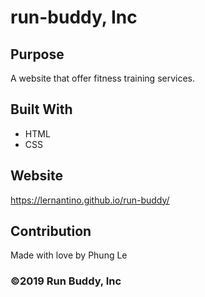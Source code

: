 # run-buddy, Inc

## Purpose
A website that offer fitness training services.

## Built With
* HTML
* CSS

## Website
https://lernantino.github.io/run-buddy/

## Contribution
Made with love by Phung Le
 
### ©️2019 Run Buddy, Inc 
